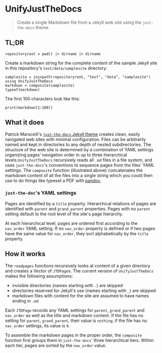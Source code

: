 # UnifyJustTheDocs

> Create a single Markdown file from a Jekyll web site using the `just-the-docs` theme.


## TL;DR

```@setup guide
repositoryroot = pwd() |> dirname |> dirname
```

Create a markdown string for the complete content
of the sample Jekyll site in this repository's `test/data/samplesite` directory:

```@example guide
samplesite = joinpath(repositoryroot, "test", "data", "samplesite")
using UnifyJustTheDocs
markdown = composite(samplesite)
typeof(markdown)
```

The first 100 characters look like this:

```@example guide
print(markdown[1:100])
```


## What it does

Patrick Marsceill's [`just-the-docs` Jekyll theme](https://pmarsceill.github.io/just-the-docs/) creates clean, easily navigated web sites with minimal configuration.  Files can be arbitrarily named and kept in directories to any depth of nested subdirectories.  The structure of the web site is determined by a combination of YAML settings organizing pages' navigation order in up to three hierarchical levels.`UnifyJustTheDocs` recursively reads all `.md` files in a file system, and uses `just-the-docs`'s conventions to sequence pages from the files' YAML settings.  The `composite` function (illustrated above) concatenates the markdown content of all the files into a single string which you could then use to do things like typeset a PDF with [pandoc](https://pandoc.org).

### `just-the-doc`'s YAML settings

Pages are identified by a `title` property. Hierarchical relations of pages are identified with `parent` and `grand_parent` properties.  Pages with no `parent` setting default to the root level of the site's page hierarchy.

At each hierarchical level, pages are ordered first according to the `nav_order` YAML setting.  If no `nav_order` property is defined or if two pages have the same value for `nav_order`, they sort alphabetically by the `title` property.


## How it works

The `readpages` functions recursively looks at content of a given directory and creates a Vector of `JTDPage`s.  The current version of `UnifyJustTheDocs` makes the following assumptions:

- invisible directories (names starting with `.`) are skipped
- directories reserved for Jekyll's use (names starting with `_`) are skipped
- markdown files with content for the site are assumed to have names ending in `.md` 

Each `JTDPage` records any YAML settings for `parent`, `grand_parent` and `nav_order` as well as the title and markdown content.  If the file has no setting for `parent`, `grand_parent`, their value is `nothing`; if the file has no `nav_order` settings, its value is `0`.


To assemble the markdown pages in the proper order, the `composite` function first groups them in `just-the-docs`' three hierarchical tiers.  Within each tier, pages are sorted by the `nav_order` value.




